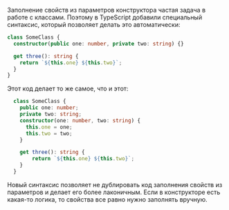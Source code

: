 Заполнение свойств из параметров конструктора частая задача в работе с классами. Поэтому в TypeScript добавили специальный синтаксис, который позволяет делать это автоматически:

```typescript
class SomeClass {
  constructor(public one: number, private two: string) {}

  get three(): string {
    return `${this.one} ${this.two}`;
  }
}
```

Этот код делает то же самое, что и этот:

```typescript
  class SomeClass {
    public one: number;
    private two: string;
    constructor(one: number, two: string) {
      this.one = one;
      this.two = two;
    }

    get three(): string {
        return `${this.one} ${this.two}`;
    }
  }
```

Новый синтаксис позволяет не дублировать код заполнения свойств из параметров и делает его более лаконичным. Если в конструкторе есть какая-то логика, то свойства все равно нужно заполнять вручную.
